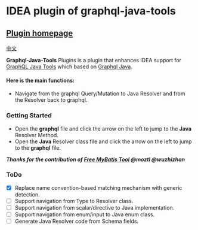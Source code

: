 # IDEA plugin of graphql-java-tools

## [Plugin homepage](https://plugins.jetbrains.com/plugin/23024-graphql-java-tools)
[中文](./README_zh.md)
<!-- Plugin description -->
**Graphql-Java-Tools** Plugins is a plugin that enhances IDEA support for [GraphQL Java Tools](https://github.com/graphql-java-kickstart/graphql-java-tools) which based on [Graphql Java](https://github.com/graphql-java/graphql-java).

#### Here is the main functions:
* Navigate from the graphql Query/Mutation to Java Resolver and from the Resolver back to graphql.

### Getting Started
* Open the **graphql** file and click the arrow on the left to jump to the **Java** Resolver Method.
* Open the **Java** Resolver class file and click the arrow on the left to jump to the **graphql** file.

***Thanks for the contribution of [Free MyBatis Tool](https://github.com/moztl/Free-Mybatis-Tool) @moztl @wuzhizhan*** 
<!-- Plugin description end -->

### ToDo
- [x] Replace name convention-based matching mechanism with generic detection.
- [ ] Support navigation from Type to Resolver class.
- [ ] Support navigation from scalar/directive to Java implementation.
- [ ] Support navigation from enum/input to Java enum class.
- [ ] Generate Java Resolver code from Schema fields.